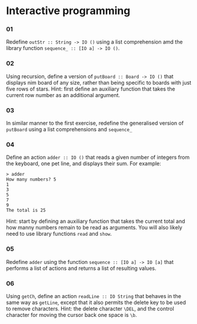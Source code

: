 # Interactive programming

### 01
Redefine `outStr :: String -> IO ()` using a list comprehension amd the
library function `sequence_ :: [IO a] -> IO ()`.

### 02
Using recursion, define a version of `putBoard :: Board -> IO ()` that
displays nim board of any size, rather than being specific to boards with just
five rows of stars.
Hint: first define an auxiliary function that takes the current
row number as an additional argument.

### 03
In similar manner to the first exercise, redefine the generalised version of
`putBoard` using a list comprehensions and `sequence_`

### 04
Define an action `adder :: IO ()` that reads a given number of integers
from the keyboard, one pet line, and displays their sum. For example:

```
> adder
How many numbers? 5
1
3
5
7
9
The total is 25
``` 

Hint: start by defining an auxiliary function that takes the current total and
how manny numbers remain to be read as arguments. You will also likely need
to use library functions `read` and `show`.

### 05
Redefine `adder` using the function `sequence :: [IO a] -> IO [a]` that performs
a list of actions and returns a list of resulting values.

### 06
Using `getCh`, define an action `readLine :: IO String` that behaves in the same way
as `getLine`, except that it also permits the delete key to be used to remove
characters.
Hint: the delete character `\DEL`, and the control character for moving the cursor back
one space is `\b`.
